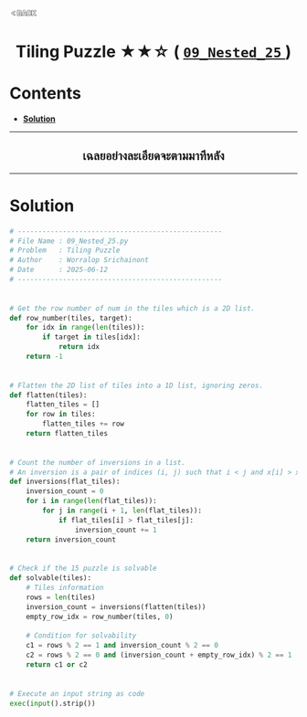 <p align="left">
  <a href="../README.md">
    <img src="../../Z99-OTHERS/00-common/00-back.png" style="width:10%">
  </a>
</p>

<div align="center">
  <h1>
    Tiling Puzzle ★★☆ (
      <a href="https://drive.google.com/file/d/1QgrpIfq7AeOfxVe8VCWx3PAVxvocIl29/view?usp=drive_link">
        <code>09_Nested_25</code>
      </a>
    )
  </h1>
</div>

# Contents

-   [**Solution**](#solution)

---

<div align="center">
  <h2>เฉลยอย่างละเอียดจะตามมาทีหลัง</h2>
</div>

---

# Solution

```python
# --------------------------------------------------
# File Name : 09_Nested_25.py
# Problem   : Tiling Puzzle
# Author    : Worralop Srichainont
# Date      : 2025-06-12
# --------------------------------------------------


# Get the row number of num in the tiles which is a 2D list.
def row_number(tiles, target):
    for idx in range(len(tiles)):
        if target in tiles[idx]:
            return idx
    return -1


# Flatten the 2D list of tiles into a 1D list, ignoring zeros.
def flatten(tiles):
    flatten_tiles = []
    for row in tiles:
        flatten_tiles += row
    return flatten_tiles


# Count the number of inversions in a list.
# An inversion is a pair of indices (i, j) such that i < j and x[i] > x[j].
def inversions(flat_tiles):
    inversion_count = 0
    for i in range(len(flat_tiles)):
        for j in range(i + 1, len(flat_tiles)):
            if flat_tiles[i] > flat_tiles[j]:
                inversion_count += 1
    return inversion_count


# Check if the 15 puzzle is solvable
def solvable(tiles):
    # Tiles information
    rows = len(tiles)
    inversion_count = inversions(flatten(tiles))
    empty_row_idx = row_number(tiles, 0)

    # Condition for solvability
    c1 = rows % 2 == 1 and inversion_count % 2 == 0
    c2 = rows % 2 == 0 and (inversion_count + empty_row_idx) % 2 == 1
    return c1 or c2


# Execute an input string as code
exec(input().strip())
```
